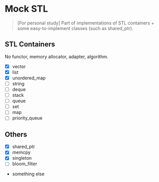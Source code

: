 # Mock STL

> [For personal study] Part of implementations of STL containers + some
> easy-to-implement classes (such as shared\_ptr).

## STL Containers

No functor, memory allocator, adapter, algorithm.

* [x] vector
* [x] list
* [x] unordered\_map
* [ ] string
* [ ] deque
* [ ] stack
* [ ] queue
* [ ] set
* [ ] map
* [ ] priority\_queue

## Others

* [x] shared\_ptr
* [x] memcpy
* [x] singleton
* [ ] bloom\_filter
* something else
